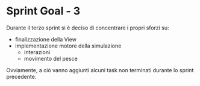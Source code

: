 # Sprint Goal - 3

Durante il terzo sprint si è deciso di concentrare i propri sforzi su:
 - finalizzazione della View
 - implementazione motore della simulazione
   - interazioni
   - movimento del pesce

Ovviamente, a ciò vanno aggiunti alcuni task non terminati durante lo sprint precedente.